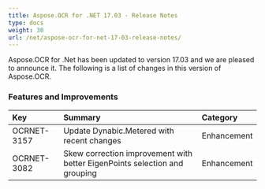 ```yaml
---
title: Aspose.OCR for .NET 17.03 - Release Notes
type: docs
weight: 30
url: /net/aspose-ocr-for-net-17-03-release-notes/
---
```


Aspose.OCR for .Net has been updated to version 17.03 and we are pleased to announce it.
The following is a list of changes in this version of Aspose.OCR.

### **Features and Improvements**

|**Key**|**Summary**|**Category**|
| :- | :- | :- |
|OCRNET-3157|Update Dynabic.Metered with recent changes|Enhancement|
|OCRNET-3082|Skew correction improvement with better EigenPoints selection and grouping|Enhancement|
